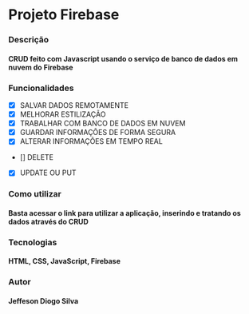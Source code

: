 # <h1>Projeto Firebase</h1>


### Descrição
#### CRUD feito com Javascript usando o serviço de banco de dados em nuvem do Firebase

### Funcionalidades

- [X] SALVAR DADOS REMOTAMENTE <br>
- [X] MELHORAR ESTILIZAÇÃO <br>
- [X] TRABALHAR COM BANCO DE DADOS EM NUVEM <br>
- [X] GUARDAR INFORMAÇÕES DE FORMA SEGURA <br>
- [X] ALTERAR INFORMAÇÕES EM TEMPO REAL <br>
- [] DELETE <br>
- [X] UPDATE OU PUT <br>

### Como utilizar
#### Basta acessar o link para utilizar a aplicação, inserindo e tratando os dados através do CRUD

### Tecnologias
#### HTML, CSS, JavaScript, Firebase 

### Autor 
#### Jeffeson Diogo Silva


